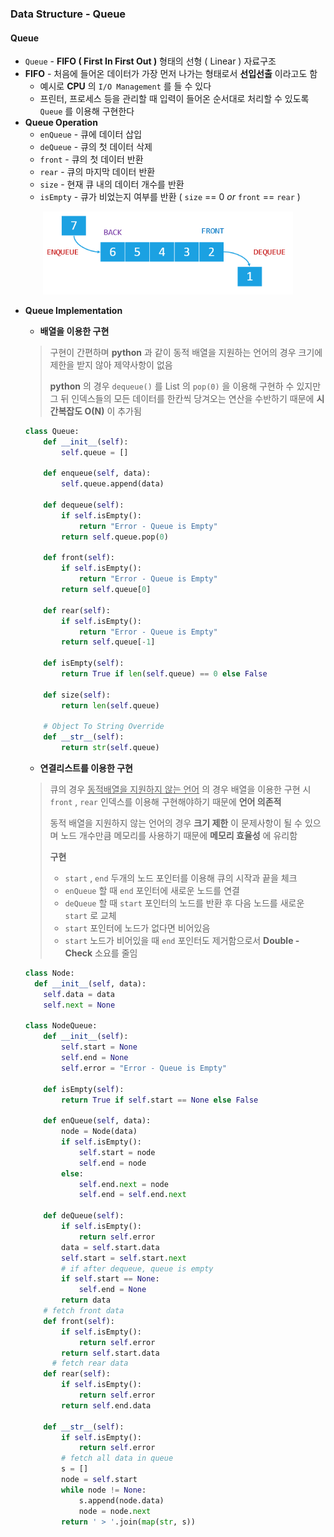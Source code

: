 ### Data Structure - Queue



#### Queue

- `Queue` - **FIFO ( First In First Out )** 형태의 선형 ( Linear ) 자료구조
- **FIFO** - 처음에 들어온 데이터가 가장 먼저 나가는 형태로서 **선입선출** 이라고도 함
  - 예시로 **CPU** 의 `I/O Management` 를 들 수 있다
  - 프린터, 프로세스 등을 관리할 때 입력이 들어온 순서대로 처리할 수 있도록 `Queue` 를 이용해 구현한다
- **Queue Operation**
  - `enQueue` - 큐에 데이터 삽입
  - `deQueue` - 큐의 첫 데이터 삭제
  - `front` - 큐의 첫 데이터 반환
  - `rear` - 큐의 마지막 데이터 반환
  - `size` - 현재 큐 내의 데이터 개수를 반환
  - `isEmpty` - 큐가 비었는지 여부를 반환 ( `size` == 0  *or* `front` == `rear` )

<p align="center"><img src="../../assets/img/queue.png" alt="Imgur" width="400" /></p> 

- **Queue Implementation**

  - **배열을 이용한 구현**

  > 구현이 간편하며 **python** 과 같이 동적 배열을 지원하는 언어의 경우 크기에 제한을 받지 않아 제약사항이 없음
  >
  > **python** 의 경우 `dequeue()` 를 List 의 `pop(0)` 을 이용해 구현하 수 있지만 그 뒤 인덱스들의 모든 데이터를 한칸씩 당겨오는 연산을 수반하기 때문에 **시간복잡도 O(N)** 이 추가됨

  ~~~python
  class Queue:
      def __init__(self):
          self.queue = []
      
      def enqueue(self, data):
          self.queue.append(data)
      
      def dequeue(self):
          if self.isEmpty():
              return "Error - Queue is Empty"
          return self.queue.pop(0)
    
      def front(self):
          if self.isEmpty():
              return "Error - Queue is Empty"
          return self.queue[0]
  
      def rear(self):
          if self.isEmpty():
              return "Error - Queue is Empty"
          return self.queue[-1]
    
      def isEmpty(self):
          return True if len(self.queue) == 0 else False
    
      def size(self):
          return len(self.queue)
  
      # Object To String Override
      def __str__(self):
          return str(self.queue)
  ~~~

  - **연결리스트를 이용한 구현**

  > 큐의 경우 <u>동적배열을 지원하지 않는 언어</u> 의 경우 배열을 이용한 구현 시 `front` , `rear` 인덱스를 이용해 구현해야하기 때문에 **언어 의존적**
  >
  > 동적 배열을 지원하지 않는 언어의 경우 **크기 제한** 이 문제사항이 될 수 있으며 노드 개수만큼 메모리를 사용하기 때문에 **메모리 효율성** 에 유리함
  >
  > **구현**
  >
  > - `start` , `end` 두개의 노드 포인터를 이용해 큐의 시작과 끝을 체크
  > - `enQueue` 할 때 `end` 포인터에 새로운 노드를 연결
  > - `deQueue` 할 때 `start` 포인터의 노드를 반환 후 다음 노드를 새로운 `start` 로 교체
  > - `start` 포인터에 노드가 없다면 비어있음
  > - `start` 노드가 비어있을 때 `end` 포인터도 제거함으로서 **Double - Check** 소요를 줄임

  ~~~python
  class Node:
    def __init__(self, data):
      self.data = data
      self.next = None
  
  class NodeQueue:
      def __init__(self):
          self.start = None
          self.end = None
          self.error = "Error - Queue is Empty"
  
      def isEmpty(self):
          return True if self.start == None else False
  
      def enQueue(self, data):
          node = Node(data)
          if self.isEmpty():
              self.start = node
              self.end = node
          else:
              self.end.next = node
              self.end = self.end.next
  
      def deQueue(self):
          if self.isEmpty():
              return self.error
          data = self.start.data
          self.start = self.start.next
          # if after dequeue, queue is empty
          if self.start == None:
              self.end = None
          return data
      # fetch front data
      def front(self):
          if self.isEmpty():
              return self.error
          return self.start.data
  		# fetch rear data
      def rear(self):
          if self.isEmpty():
              return self.error
          return self.end.data
  
      def __str__(self):
          if self.isEmpty():
              return self.error
          # fetch all data in queue
          s = []
          node = self.start
          while node != None:
              s.append(node.data)
              node = node.next
          return ' > '.join(map(str, s))
  ~~~

  